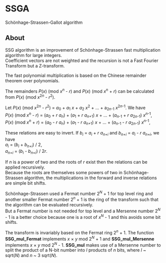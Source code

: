 # SSGA
Schönhage-Strassen-Gallot algorithm  

## About

SSG algorithm is an improvement of Schönhage-Strassen fast multiplication algorithm for large integers.  
Coefficient vectors are not weighted and the recursion is not a Fast Fourier Transform but a Z-transform.  

The fast polynomial multiplication is based on the Chinese remainder theorem over polynomials.  

The remainders *P*(*x*) (mod *x*<sup>*n*</sup> - *r*) and *P*(*x*) (mod *x*<sup>*n*</sup> + *r*) can be calculated from *P*(*x*) (mod *x*<sup>2*n*</sup> - *r*<sup>2</sup>).  

Let *P*(*x*) (mod *x*<sup>2*n*</sup> - *r*<sup>2</sup>) = *a*<sub>0</sub> + *a*<sub>1</sub> *x* + *a*<sub>2</sub> *x*<sup>2</sup> + ... + a<sub>2*n*-1</sub> *x*<sup>2*n*-1</sup>. We have  
*P*(*x*) (mod *x*<sup>*n*</sup> - *r*) = (*a*<sub>0</sub> + *r* *a*<sub>*n*</sub>) + (*a*<sub>1</sub> + *r* *a*<sub>*n*+1</sub>) *x* + ... + (*a*<sub>*n*-1</sub> + *r* *a*<sub>2*n*-1</sub>) *x*<sup>*n*-1</sup>,  
*P*(*x*) (mod *x*<sup>*n*</sup> + *r*) = (*a*<sub>0</sub> - *r* *a*<sub>*n*</sub>) + (*a*<sub>1</sub> - *r* *a*<sub>*n*+1</sub>) *x* + ... + (*a*<sub>*n*-1</sub> - *r* *a*<sub>2*n*-1</sub>) *x*<sup>*n*-1</sup>,  


These relations are easy to invert. If *b*<sub>*i*</sub> = *a*<sub>*i*</sub> + *r* *a*<sub>*n*+*i*</sub> and *b*<sub>*n*+*i*</sub> = *a*<sub>*i*</sub> - *r* *a*<sub>*n*+*i*</sub>, we have  
*a*<sub>*i*</sub> = (*b*<sub>*i*</sub> + *b*<sub>*n*+*i*</sub>) / 2,  
*a*<sub>*n*+*i*</sub> = (*b*<sub>*i*</sub> - *b*<sub>*n*+*i*</sub>) / 2*r*.

If *n* is a power of two and the roots of *r* exist then the relations can be applied recursively.  
Because the roots are themselves some powers of two in Schönhage-Strassen algorithm, the multiplications in the forward and inverse relations are simple bit shifts.

Schönhage-Strassen used a Fermat number 2<sup>*N*</sup> + 1 for top level ring and another smaller Fermat number 2<sup>*n*</sup> + 1 is the ring of the transform such that the algorithm can be evaluated recursively.  
But a Fermat number is not needed for top level and a Mersenne number 2<sup>*N*</sup> - 1 is a better choice because one is a root of *x*<sup>*N*</sup> - 1 and this avoids some bit shifts.  

The transform is invariably based on the Fermat ring 2<sup>*n*</sup> + 1.
The function **SSG_mul_Fermat** implements *x* &times; *y* mod 2<sup>*N*</sup> + 1 and **SSG_mul_Mersenne** implements *x* &times; *y* mod 2<sup>*N*</sup> - 1.  **SSG_mul** makes use of a Mersenne number to split the product of a N-bit number into *l* products of *n* bits, where *l* ~ sqrt(*N*) and *n* ~ 3 sqrt(*N*).  

